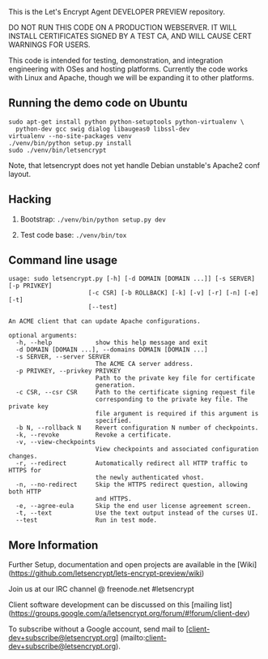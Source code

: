 This is the Let's Encrypt Agent DEVELOPER PREVIEW repository.

DO NOT RUN THIS CODE ON A PRODUCTION WEBSERVER.  IT WILL INSTALL CERTIFICATES
SIGNED BY A TEST CA, AND WILL CAUSE CERT WARNINGS FOR USERS.

This code is intended for testing, demonstration, and integration engineering
with OSes and hosting platforms.  Currently the code works with Linux and
Apache, though we will be expanding it to other platforms.

## Running the demo code on Ubuntu

```
sudo apt-get install python python-setuptools python-virtualenv \
  python-dev gcc swig dialog libaugeas0 libssl-dev
virtualenv --no-site-packages venv
./venv/bin/python setup.py install
sudo ./venv/bin/letsencrypt
```

Note, that letsencrypt does not yet handle Debian unstable's Apache2
conf layout.

## Hacking

1. Bootstrap: `./venv/bin/python setup.py dev`

2. Test code base: `./venv/bin/tox`

## Command line usage

```
usage: sudo letsencrypt.py [-h] [-d DOMAIN [DOMAIN ...]] [-s SERVER] [-p PRIVKEY]
                      [-c CSR] [-b ROLLBACK] [-k] [-v] [-r] [-n] [-e] [-t]
                      [--test]

An ACME client that can update Apache configurations.

optional arguments:
  -h, --help            show this help message and exit
  -d DOMAIN [DOMAIN ...], --domains DOMAIN [DOMAIN ...]
  -s SERVER, --server SERVER
                        The ACME CA server address.
  -p PRIVKEY, --privkey PRIVKEY
                        Path to the private key file for certificate
                        generation.
  -c CSR, --csr CSR     Path to the certificate signing request file
                        corresponding to the private key file. The private key
                        file argument is required if this argument is
                        specified.
  -b N, --rollback N    Revert configuration N number of checkpoints.
  -k, --revoke          Revoke a certificate.
  -v, --view-checkpoints
                        View checkpoints and associated configuration changes.
  -r, --redirect        Automatically redirect all HTTP traffic to HTTPS for
                        the newly authenticated vhost.
  -n, --no-redirect     Skip the HTTPS redirect question, allowing both HTTP
                        and HTTPS.
  -e, --agree-eula      Skip the end user license agreement screen.
  -t, --text            Use the text output instead of the curses UI.
  --test                Run in test mode.
```

## More Information

Further Setup, documentation and open projects are available in the [Wiki]
(https://github.com/letsencrypt/lets-encrypt-preview/wiki)

Join us at our IRC channel @ freenode.net #letsencrypt

Client software development can be discussed on this [mailing list]
(https://groups.google.com/a/letsencrypt.org/forum/#!forum/client-dev)

To subscribe without a Google account, send mail to
[client-dev+subscribe@letsencrypt.org]
(mailto:client-dev+subscribe@letsencrypt.org).
